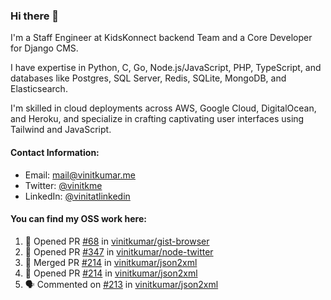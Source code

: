 ### Hi there 👋

I'm a Staff Engineer at KidsKonnect backend Team and a Core Developer for Django CMS.

I have expertise in Python, C, Go, Node.js/JavaScript, 
PHP, TypeScript, and databases like Postgres, SQL Server, Redis, 
SQLite, MongoDB, and Elasticsearch. 

I'm skilled in cloud deployments across AWS, Google Cloud, 
DigitalOcean, and Heroku, and specialize in crafting captivating 
user interfaces using Tailwind and JavaScript. 

#### Contact Information:

- Email: <a href="mailto:mail@vinitkumar.me">mail@vinitkumar.me</a>
- Twitter: [@vinitkme](https://twitter.com/vinitkme)
- LinkedIn: [@vinitatlinkedin](https://www.linkedin.com/in/vinitatlinkedin/)  

#### You can find my OSS work here:

<!--START_SECTION:activity-->
1. 💪 Opened PR [#68](https://github.com/vinitkumar/gist-browser/pull/68) in [vinitkumar/gist-browser](https://github.com/vinitkumar/gist-browser)
2. 💪 Opened PR [#347](https://github.com/vinitkumar/node-twitter/pull/347) in [vinitkumar/node-twitter](https://github.com/vinitkumar/node-twitter)
3. 🎉 Merged PR [#214](https://github.com/vinitkumar/json2xml/pull/214) in [vinitkumar/json2xml](https://github.com/vinitkumar/json2xml)
4. 💪 Opened PR [#214](https://github.com/vinitkumar/json2xml/pull/214) in [vinitkumar/json2xml](https://github.com/vinitkumar/json2xml)
5. 🗣 Commented on [#213](https://github.com/vinitkumar/json2xml/pull/213#issuecomment-2322961607) in [vinitkumar/json2xml](https://github.com/vinitkumar/json2xml)
<!--END_SECTION:activity-->
